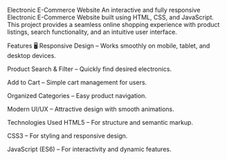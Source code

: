Electronic E-Commerce Website
An interactive and fully responsive Electronic E-Commerce Website built using HTML, CSS, and JavaScript.
This project provides a seamless online shopping experience with product listings, search functionality, and an intuitive user interface.

Features
🖥 Responsive Design – Works smoothly on mobile, tablet, and desktop devices.

Product Search & Filter – Quickly find desired electronics.

Add to Cart – Simple cart management for users.

Organized Categories – Easy product navigation.

Modern UI/UX – Attractive design with smooth animations.

Technologies Used
HTML5 – For structure and semantic markup.

CSS3 – For styling and responsive design.

JavaScript (ES6) – For interactivity and dynamic features.
